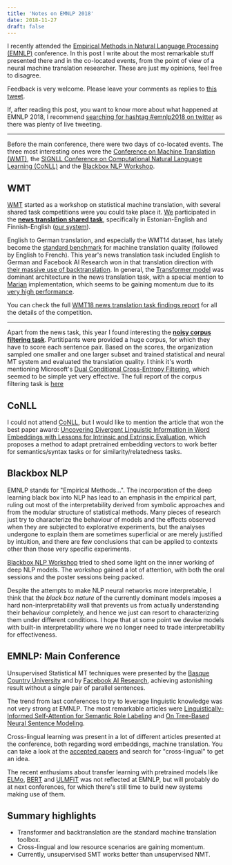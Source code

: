 ```yaml
---
title: 'Notes on EMNLP 2018'
date: 2018-11-27
draft: false 
---
```


I recently attended the
[Empirical Methods in Natural Language Processing (EMNLP)](http://emnlp2018.org/) conference.
In this post I write about the most remarkable stuff presented there and in the co-located
events, from the point of view of a neural machine translation researcher. These are just
my opinions, feel free to disagree.

Feedback is very welcome. Please leave your comments as replies to
[this tweet](https://twitter.com/noecasas/status/1067365571661049857).

If, after reading this post, you want to know more about what happened at EMNLP 2018, I recommend
[searching for hashtag #emnlp2018 on twitter](https://twitter.com/search?q=%23emnlp2018&src=typd)
as there was plenty of live tweeting.

---

Before the main conference, there were two days of co-located events. The three most interesting
ones were the [Conference on Machine Translation (WMT)](http://www.statmt.org/wmt18/),
the [SIGNLL Conference on Computational Natural Language Learning (CoNLL)](http://www.conll.org/2018)
and the [Blackbox NLP Workshop](https://blackboxnlp.github.io/).

## WMT

[WMT](http://www.statmt.org/wmt18/) started as a workshop on statistical machine translation, with
several shared task competitions were you could take place it. [We](http://talp.upc.edu/) participated
in the [**news translation shared task**](http://www.statmt.org/wmt18/translation-task.html),
specifically in Estonian-English and Finnish-English
([our system](http://www.aclweb.org/anthology/W18-6406)).

English to German translation, and especially the WMT14 dataset, has lately become the
[standard benchmark](https://nlpprogress.com/english/machine_translation.html) for machine
translation quality (followed by English to French). This year's news translation task included
English to German and Facebook AI Research won in that translation direction with
[their massive use of backtranslation](https://research.fb.com/publications/understanding-back-translation-at-scale/).
In general, the [Transformer model](https://arxiv.org/abs/1706.03762) was dominant architecture in the news
translation task, with a special mention to [Marian](https://marian-nmt.github.io/) implementation,
which seems to be gaining momentum due to its
[very high performance](https://marian-nmt.github.io/features/#benchmarks).

You can check the full [WMT18 news translation task findings report](http://aclweb.org/anthology/W18-6401.pdf)
for all the details of the competition.

----

Apart from the news task, this year I found interesting the
[**noisy corpus filtering task**](http://www.statmt.org/wmt18/parallel-corpus-filtering.html).
Partitipants were
provided a huge corpus, for which they have to score each sentence pair. Based on the scores, the
organization sampled one smaller and one larger subset and trained statistical and neural MT system
and evaluated the translation quality. I think it's worth mentioning Microsoft's
[Dual Conditional Cross-Entropy Filtering](http://aclweb.org/anthology/W18-6478), which seemed to be
simple yet very effective.
The full report of the corpus filtering task is [here](http://statmt.org/wmt18/pdf/WMT081.pdf)

## CoNLL

I could not attend [CoNLL](http://www.conll.org/2018), but I would like to mention the article
that won the best paper award:
[Uncovering Divergent Linguistic Information in Word Embeddings with Lessons for Intrinsic and Extrinsic Evaluation](http://aclweb.org/anthology/K18-1028),
which proposes a method to adapt pretrained embedding vectors to work better for 
semantics/syntax tasks or for similarity/relatedness tasks.

## Blackbox NLP

EMNLP stands for "Empirical Methods...". The incorporation of the deep learning black box into NLP has
lead to an emphasis in the empirical part, ruling out most of the interpretability derived from
symbolic approaches and from the modular structure of statistical methods.
Many pieces of research just try to characterize the behaviour of models and the
effects observed when they are subjected to
explorative experiments, but the analyses undergone to explain them are sometimes superficial or
are merely justified by intuition, and there are few conclusions that can be applied to contexts
other than those very specific experiments.

[Blackbox NLP Workshop](https://blackboxnlp.github.io/) tried to shed some light on
the inner working of deep NLP models. The workshop gained a lot of attention, with
both the oral sessions and the poster sessions being packed.

Despite the attempts to make NLP neural networks more interpretable, I think that
the _black box nature_ of the currently dominant models imposes a hard non-interpretability wall
that prevents us from actually understanding their behaviour completely, and hence we just can
resort to characterizing them under different conditions.
I hope that at some point we devise models with built-in interpretability where
we no longer need to trade interpretability for effectiveness.

## EMNLP: Main Conference

Unsupervised Statistical MT techniques were presented by the
[Basque Country University](http://aclweb.org/anthology/D18-1399)
and by [Facebook AI Research](http://aclweb.org/anthology/D18-1549), achieving
astonishing result without a single pair of parallel sentences.

The trend from last conferences to try to leverage linguistic knowledge was not
very strong at EMNLP. The most remarkable articles were
[Linguistically-Informed Self-Attention for Semantic Role Labeling](http://aclweb.org/anthology/D18-1548)
and
[On Tree-Based Neural Sentence Modeling](http://aclweb.org/anthology/D18-1492).

Cross-lingual learning was present in a lot of different articles
presented at the conference, both regarding word embeddings, machine
translation. You can take a look at the [accepted papers](https://aclanthology.coli.uni-saarland.de/events/emnlp-2018)
and search for "cross-lingual" to get an idea.

The recent enthusiams about transfer learning with pretrained models like
[ELMo](https://allennlp.org/elmo), 
[BERT](https://arxiv.org/abs/1810.04805) and
[ULMFiT](https://arxiv.org/abs/1801.06146) was not reflected at EMNLP, but will probably do
at next conferences, for which there's still time to build new systems making use of them.

## Summary highlights


- Transformer and backtranslation are the standard machine translation toolbox.
- Cross-lingual and low resource scenarios are gaining momentum.
- Currently, unsupervised SMT works better than unsupervised NMT.


